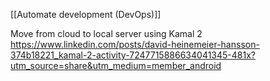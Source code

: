 [[Automate development (DevOps)]]

Move from cloud to local server using Kamal 2
https://www.linkedin.com/posts/david-heinemeier-hansson-374b18221_kamal-2-activity-7247715886634041345-481x?utm_source=share&utm_medium=member_android